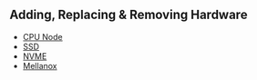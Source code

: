 ## Adding, Replacing & Removing Hardware

* [CPU Node](CPUNode.md)
* [SSD](SSD.md)
* [NVME](NVME.md)
* [Mellanox](Mellanox.md)

